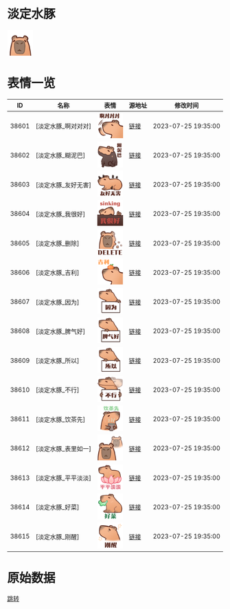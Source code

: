# 淡定水豚

<img src="./cover.png" height="60" alt="cover" />

# 表情一览

|ID|名称|表情|源地址|修改时间|
|----|----|----|----|----|
|38601|[淡定水豚_啊对对对]|<img src="./pic/038601_%5B淡定水豚_啊对对对%5D.png" height="60" alt="啊对对对"/>|[链接](https://i0.hdslb.com/bfs/garb/e04f3b5e8974fff125eb18c7d6d7c416cc1d89aa.png)|2023-07-25 19:35:00|
|38602|[淡定水豚_糊泥巴]|<img src="./pic/038602_%5B淡定水豚_糊泥巴%5D.png" height="60" alt="糊泥巴"/>|[链接](https://i0.hdslb.com/bfs/garb/cdb65446ba1cc9c087ae9ba4f5f05ef90692c757.png)|2023-07-25 19:35:00|
|38603|[淡定水豚_友好无害]|<img src="./pic/038603_%5B淡定水豚_友好无害%5D.png" height="60" alt="友好无害"/>|[链接](https://i0.hdslb.com/bfs/garb/15214385fa9238ce2ddcd2c386b9103dc1006f9d.png)|2023-07-25 19:35:00|
|38604|[淡定水豚_我很好]|<img src="./pic/038604_%5B淡定水豚_我很好%5D.png" height="60" alt="我很好"/>|[链接](https://i0.hdslb.com/bfs/garb/564d156fb96d24e4ba4269e7c6bf41459f496280.png)|2023-07-25 19:35:00|
|38605|[淡定水豚_删除]|<img src="./pic/038605_%5B淡定水豚_删除%5D.png" height="60" alt="删除"/>|[链接](https://i0.hdslb.com/bfs/garb/eb2444e6d1b82d910c1a5c800aa07885e2058e52.png)|2023-07-25 19:35:00|
|38606|[淡定水豚_吉利]|<img src="./pic/038606_%5B淡定水豚_吉利%5D.png" height="60" alt="吉利"/>|[链接](https://i0.hdslb.com/bfs/garb/48d45097497a66d1d5e34a28a29ecb27e031d0a4.png)|2023-07-25 19:35:00|
|38607|[淡定水豚_因为]|<img src="./pic/038607_%5B淡定水豚_因为%5D.png" height="60" alt="因为"/>|[链接](https://i0.hdslb.com/bfs/garb/05aa915510f10f2c1703bcd64acf3143f08d4b5e.png)|2023-07-25 19:35:00|
|38608|[淡定水豚_脾气好]|<img src="./pic/038608_%5B淡定水豚_脾气好%5D.png" height="60" alt="脾气好"/>|[链接](https://i0.hdslb.com/bfs/garb/b3cb3daef38910045fcb6d8e728d6400e7504885.png)|2023-07-25 19:35:00|
|38609|[淡定水豚_所以]|<img src="./pic/038609_%5B淡定水豚_所以%5D.png" height="60" alt="所以"/>|[链接](https://i0.hdslb.com/bfs/garb/db913b25532b3877b81178566bb423a8ed54724c.png)|2023-07-25 19:35:00|
|38610|[淡定水豚_不行]|<img src="./pic/038610_%5B淡定水豚_不行%5D.png" height="60" alt="不行"/>|[链接](https://i0.hdslb.com/bfs/garb/0667a86a2612e24f4878e0ae95a9c660714ecac6.png)|2023-07-25 19:35:00|
|38611|[淡定水豚_饮茶先]|<img src="./pic/038611_%5B淡定水豚_饮茶先%5D.png" height="60" alt="饮茶先"/>|[链接](https://i0.hdslb.com/bfs/garb/ead7444997747145d13cae79f393d14121068881.png)|2023-07-25 19:35:00|
|38612|[淡定水豚_表里如一]|<img src="./pic/038612_%5B淡定水豚_表里如一%5D.png" height="60" alt="表里如一"/>|[链接](https://i0.hdslb.com/bfs/garb/98d8cea71a65b248f2b9b23e8558288bcb5c5def.png)|2023-07-25 19:35:00|
|38613|[淡定水豚_平平淡淡]|<img src="./pic/038613_%5B淡定水豚_平平淡淡%5D.png" height="60" alt="平平淡淡"/>|[链接](https://i0.hdslb.com/bfs/garb/e07c8b8a9720685c9335635907a16b156169da16.png)|2023-07-25 19:35:00|
|38614|[淡定水豚_好菜]|<img src="./pic/038614_%5B淡定水豚_好菜%5D.png" height="60" alt="好菜"/>|[链接](https://i0.hdslb.com/bfs/garb/f05b0f0afba35287969efa72e46cbab2b236b756.png)|2023-07-25 19:35:00|
|38615|[淡定水豚_刚醒]|<img src="./pic/038615_%5B淡定水豚_刚醒%5D.png" height="60" alt="刚醒"/>|[链接](https://i0.hdslb.com/bfs/garb/da24e4f63ecbc83e8592b3998469166ce30e7adf.png)|2023-07-25 19:35:00|

# 原始数据

[跳转](./raw.json)

